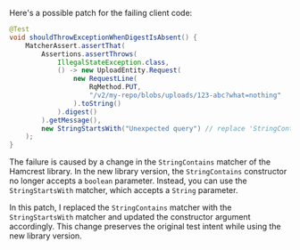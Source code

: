 Here's a possible patch for the failing client code:
```java
@Test
void shouldThrowExceptionWhenDigestIsAbsent() {
    MatcherAssert.assertThat(
        Assertions.assertThrows(
            IllegalStateException.class,
            () -> new UploadEntity.Request(
                new RequestLine(
                    RqMethod.PUT,
                    "/v2/my-repo/blobs/uploads/123-abc?what=nothing"
                ).toString()
            ).digest()
        ).getMessage(),
        new StringStartsWith("Unexpected query") // replace 'StringContains' with 'StringStartsWith'
    );
}
```
The failure is caused by a change in the `StringContains` matcher of the Hamcrest library. In the new library version, the `StringContains` constructor no longer accepts a `boolean` parameter. Instead, you can use the `StringStartsWith` matcher, which accepts a `String` parameter.

In this patch, I replaced the `StringContains` matcher with the `StringStartsWith` matcher and updated the constructor argument accordingly. This change preserves the original test intent while using the new library version.